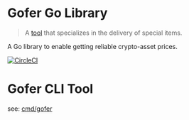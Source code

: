 # Gofer Go Library
> A [tool](https://en.wikipedia.org/wiki/Gofer) that specializes in the delivery of special items. 

A Go library to enable getting reliable crypto-asset prices.

[![CircleCI](https://circleci.com/gh/makerdao/gofer.svg?style=svg&circle-token=a7007c0430edac55d1625526a2ad7c0151bbc8c6)](https://circleci.com/gh/makerdao/gofer)

# Gofer CLI Tool

see: [cmd/gofer](cmd/gofer)

